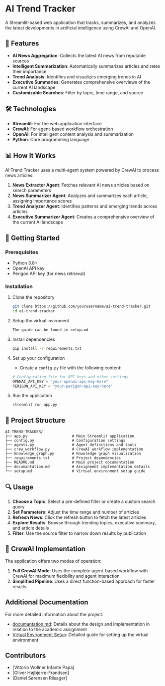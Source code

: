 # AI Trend Tracker

A Streamlit-based web application that tracks, summarizes, and analyzes the latest developments in artificial intelligence using CrewAI and OpenAI.

## 🧠 Features

- **AI News Aggregation**: Collects the latest AI news from reputable sources
- **Intelligent Summarization**: Automatically summarizes articles and rates their importance
- **Trend Analysis**: Identifies and visualizes emerging trends in AI
- **Executive Summaries**: Generates comprehensive overviews of the current AI landscape
- **Customizable Searches**: Filter by topic, time range, and source

## 🛠️ Technologies

- **Streamlit**: For the web application interface
- **CrewAI**: For agent-based workflow orchestration
- **OpenAI**: For intelligent content analysis and summarization
- **Python**: Core programming language

## 📊 How It Works

AI Trend Tracker uses a multi-agent system powered by CrewAI to process news articles:

1. **News Extractor Agent**: Fetches relevant AI news articles based on search parameters
2. **News Summarizer Agent**: Analyzes and summarizes each article, assigning importance scores
3. **Trend Analyzer Agent**: Identifies patterns and emerging trends across articles
4. **Executive Summarizer Agent**: Creates a comprehensive overview of the current AI landscape

## 🚀 Getting Started

### Prerequisites

- Python 3.8+
- OpenAI API key
- Perigon API key (for news retrieval)

### Installation

1. Clone the repository
   ```bash
   git clone https://github.com/yourusername/ai-trend-tracker.git
   cd ai-trend-tracker
   ```

4. Setup the virtual inviroment
   ```bash
   The guide can be found in setup.md
   ```

3. Install dependencies
   ```bash
   pip install -r requirements.txt
   ```

4. Set up your configuration
   - Create a `config.py` file with the following content:
   ```python
   # Configuration file for API keys and other settings
   OPENAI_API_KEY = "your-openai-api-key-here"
   PERIGON_API_KEY = "your-perigon-api-key-here"
   ```

5. Run the application
   ```bash
   streamlit run app.py
   ```

## 🧩 Project Structure

```
AI-TREND-TRACKER/
├── app.py                    # Main Streamlit application
├── config.py                 # Configuration settings
├── agents.py                 # Agent definitions and tools
├── crew_workflow.py          # CrewAI workflow implementation
├── knowledge_graph.py        # Knowledge graph visualization
├── requirements.txt          # Project dependencies
├── README.md                 # Main project documentation
├── documantation.md          # Assignment implementation details
└── setup.md                  # Virtual environment setup guide
```

## 🔍 Usage

1. **Choose a Topic**: Select a pre-defined filter or create a custom search query
2. **Set Parameters**: Adjust the time range and number of articles
3. **Refresh News**: Click the refresh button to fetch the latest articles
4. **Explore Results**: Browse through trending topics, executive summary, and article details
5. **Filter**: Use the source filter to narrow down results by publication

## 🔄 CrewAI Implementation

The application offers two modes of operation:

1. **Full CrewAI Mode**: Uses the complete agent-based workflow with CrewAI for maximum flexibility and agent interaction
2. **Simplified Pipeline**: Uses a direct function-based approach for faster results

## Additional Documentation

For more detailed information about the project:
- [documantation.md](documantation.md): Details about the design and implementation in relation to the academic assignment
- [Virtual Environment Setup](setup.md): Detailed guide for setting up the virtual environment

## Contributors

- [Vittorio Wollner Infante Papa]
- [Oliver Højbjerre-Frandsen]
- [Daniel Sørensen Riisager]
